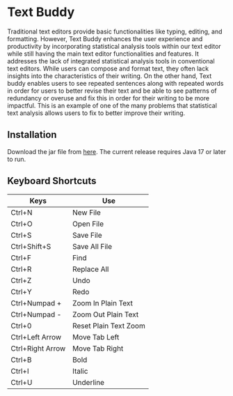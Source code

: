 # Text Buddy

Traditional text editors provide basic functionalities like typing, editing, and formatting. However, Text Buddy enhances the user experience and productivity by incorporating statistical analysis tools within our text editor while still having the main text editor functionalities and features. It addresses the lack of integrated statistical analysis tools in conventional text editors. While users can compose and format text, they often lack insights into the characteristics of their writing. On the other hand, Text buddy enables users to see repeated sentences along with repeated words in order for users to better revise their text and be able to see patterns of redundancy or overuse and fix this in order for their writing to be more impactful. This is an example of one of the many problems that statistical text analysis allows users to fix to better improve their writing.


## Installation
Download the jar file from [here](https://github.com/Eli-Par/Text-and-Stats/releases/tag/releases).
The current release requires Java 17 or later to run.

## Keyboard Shortcuts
| Keys | Use |
| ---- | --- |
| Ctrl+N | New File |
| Ctrl+O | Open File |
| Ctrl+S | Save File |
| Ctrl+Shift+S | Save All File |
| Ctrl+F | Find |
| Ctrl+R | Replace All |
| Ctrl+Z | Undo |
| Ctrl+Y | Redo |
| Ctrl+Numpad + | Zoom In Plain Text |
| Ctrl+Numpad - | Zoom Out Plain Text |
| Ctrl+0 | Reset Plain Text Zoom |
| Ctrl+Left Arrow | Move Tab Left |
| Ctrl+Right Arrow | Move Tab Right |
| Ctrl+B | Bold |
| Ctrl+I | Italic |
| Ctrl+U | Underline |